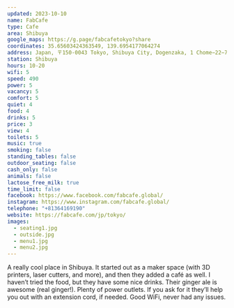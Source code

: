 ```yaml
---
updated: 2023-10-10
name: FabCafe
type: Cafe
area: Shibuya
google_maps: https://g.page/fabcafetokyo?share
coordinates: 35.65603424363549, 139.6954177064274
address: Japan, 〒150-0043 Tokyo, Shibuya City, Dogenzaka, 1 Chome−22−7 道玄坂ピア 1F
station: Shibuya
hours: 10-20
wifi: 5
speed: 490
power: 5
vacancy: 5
comfort: 5
quiet: 4
food: 4
drinks: 5
price: 3
view: 4
toilets: 5
music: true
smoking: false
standing_tables: false
outdoor_seating: false
cash_only: false
animals: false
lactose_free_milk: true
time_limit: false
facebook: https://www.facebook.com/fabcafe.global/
instagram: https://www.instagram.com/fabcafe.global/
telephone: "+81364169190"
website: https://fabcafe.com/jp/tokyo/
images:
  - seating1.jpg
  - outside.jpg
  - menu1.jpg
  - menu2.jpg
---
```


A really cool place in Shibuya. It started out as a maker space (with 3D printers, laser cutters, and more), and then they added a café as well. I haven’t tried the food, but they have some nice drinks. Their ginger ale is awesome (real ginger!). Plenty of power outlets. If you ask for it they’ll help you out with an extension cord, if needed. Good WiFi, never had any issues.
